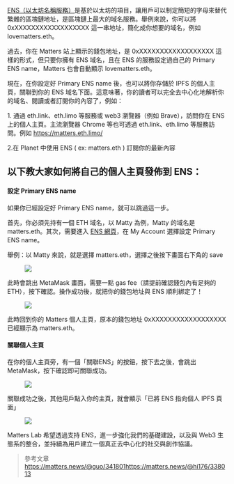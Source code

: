 <!-- https://matters.news/@hi176/369299-%E5%8A%9F%E8%83%BD%E6%9B%B4%E6%96%B0%E5%85%AC%E5%91%8A-matters-news-%E6%95%B4%E5%90%88-ens-%E5%9F%9F%E5%90%8D%E7%B3%BB%E7%B5%B1-bafybeidk4gx5hoypu34rzlanjiptxivlho5udn2haco2miqrk6dsflk5bi -->

[ENS（以太坊名稱服務）](https://matters.news/@web3/369196)是基於以太坊的項目，讓用戶可以制定簡短的字母來替代繁雜的區塊鏈地址，是區塊鏈上最大的域名服務。舉例來說，你可以將 0xXXXXXXXXXXXXXXXXXX 這一串地址，簡化成你想要的域名，例如 lovematters.eth。

過去，你在 Matters 站上顯示的錢包地址，是 0xXXXXXXXXXXXXXXXXXX 這樣的形式，但只要你擁有 ENS 域名，且在 ENS 的服務設定過自己的 Primary ENS name，Matters 也會自動顯示 lovematters.eth。

現在，在你設定好 Primary ENS name 後，也可以將你存儲於 IPFS 的個人主頁，關聯到你的 ENS 域名下面。這意味著，你的讀者可以完全去中心化地解析你的域名、閱讀或者訂閱你的內容了，例如：

1\. 通過 eth.link、eth.limo 等服務或 web3 瀏覽器（例如 Brave），訪問你在 ENS 上的個人主頁。主流瀏覽器 Chrome 等也可透過 eth.link、eth.limo 等服務訪問。例如 <https://matters.eth.limo/>

2.在 Planet 中使用 ENS ( ex: matters.eth ) 訂閱你的最新內容

## 以下教大家如何將自己的個人主頁發佈到 ENS：

#### 設定 Primary ENS name

如果你已經設定好 Primary ENS name，就可以跳過這一步。

首先，你必須先持有一個 ETH 域名，以 Matty 為例，Matty 的域名是 matters.eth。其次，需要進入 [ENS 網頁](https://app.ens.domains/)，在 My Account 選擇設定 Primary ENS name。

舉例：以 Matty 來說，就是選擇 matters.eth，選擇之後按下畫面右下角的 save

<figure class="image"><img src="https://assets.matters.news/embed/f204c91d-6528-48da-9863-0228ecf39595.png" data-asset-id="f204c91d-6528-48da-9863-0228ecf39595"><figcaption><span></span></figcaption></figure>

此時會跳出 MetaMask 畫面，需要一點 gas fee（請提前確認錢包內有足夠的 ETH），按下確認。操作成功後，就把你的錢包地址與 ENS 順利綁定了！

<figure class="image"><img src="https://assets.matters.news/embed/cbec0954-2c30-45d1-9dd3-2fee27773bf6.png" data-asset-id="cbec0954-2c30-45d1-9dd3-2fee27773bf6"><figcaption><span></span></figcaption></figure>

此時回到你的 Matters 個人主頁，原本的錢包地址 0xXXXXXXXXXXXXXXXXXX 已經顯示為 matters.eth。

#### 關聯個人主頁

在你的個人主頁旁，有一個「關聯ENS」的按鈕，按下去之後，會跳出 MetaMask，按下確認即可關聯成功。

<figure class="image"><img src="https://assets.matters.news/embed/d47d9c2c-2b97-4343-8830-795bffa81efe.png" data-asset-id="d47d9c2c-2b97-4343-8830-795bffa81efe"><figcaption><span></span></figcaption></figure>

關聯成功之後，其他用戶點入你的主頁，就會顯示「已將 ENS 指向個人 IPFS 頁面」

<figure class="image"><img src="https://assets.matters.news/embed/9f7690f4-d4e8-4a91-aca6-f066409c0eba.png" data-asset-id="9f7690f4-d4e8-4a91-aca6-f066409c0eba"><figcaption><span></span></figcaption></figure>

Matters Lab 希望透過支持 ENS，進一步強化我們的基礎建設，以及與 Web3 生態系的整合，並持續為用戶建立一個真正去中心化的社交與創作協議。

> 參考文章<https://matters.news/@guo/341801><https://matters.news/@hi176/338013>
